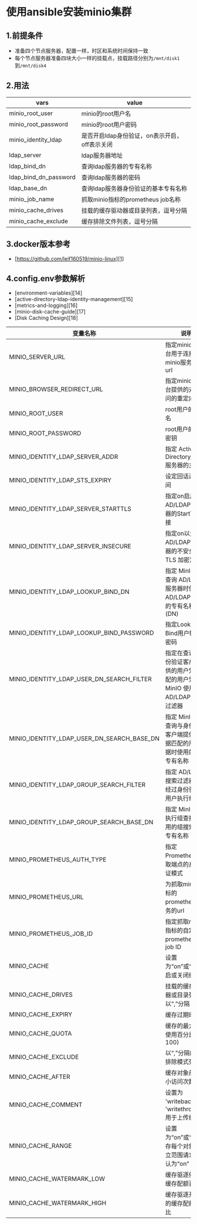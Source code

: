 # 使用ansible安装minio集群

## 1.前提条件
- 准备四个节点服务器，配置一样，时区和系统时间保持一致
- 每个节点服务器准备四块大小一样的挂载点，挂载路径分别为`/mnt/disk1`到`/mnt/disk4`

## 2.用法
|     vars               |                value                              |
|------------------------|---------------------------------------------------|
| minio_root_user        |  minio的root用户名                                |
| minio_root_password    |  minio的root用户密码                              |
| minio_identity_ldap    |  是否开启ldap身份验证，on表示开启，off表示关闭    |
| ldap_server            |  ldap服务器地址                                   |
| ldap_bind_dn           |  查询ldap服务器的专有名称                         |
| ldap_bind_dn_password  |  查询ldap服务器的密码                             |
| ldap_base_dn           |  查询ldap服务器身份验证的基本专有名称             |
| minio_job_name         |  抓取minio指标的prometheus job名称                |
| minio_cache_drives     |  挂载的缓存驱动器或目录列表，逗号分隔             |
| minio_cache_exclude    |  缓存排除文件列表，逗号分隔                       |

## 3.docker版本参考
- [https://github.com/leif160519/minio-linux][1]

## 4.config.env参数解析

- [environment-variables][14]
- [active-directory-ldap-identity-management][15]
- [metrics-and-logging][16]
- [minio-disk-cache-guide][17]
- [Disk Caching Design][18]


| 变量名称 | 说明 |
|----------|------|
| MINIO_SERVER_URL | 指定minio控制台用于连接到minio服务器的url |
| MINIO_BROWSER_REDIRECT_URL | 指定minio控制台提供的对外访问的重定向url |
| MINIO_ROOT_USER | root用户的用户名 |
| MINIO_ROOT_PASSWORD | root用户的访问密钥|
| MINIO_IDENTITY_LDAP_SERVER_ADDR | 指定 Active Directory/LDAP 服务器的主机名 |
| MINIO_IDENTITY_LDAP_STS_EXPIRY | 设定回话过期时间 |
| MINIO_IDENTITY_LDAP_SERVER_STARTTLS | 指定on启用 到 AD/LDAP 服务器的StartTLS连接 |
| MINIO_IDENTITY_LDAP_SERVER_INSECURE | 指定on以允许与 AD/LDAP 服务器的不安全（非 TLS 加密）连接 |
| MINIO_IDENTITY_LDAP_LOOKUP_BIND_DN | 指定 MinIO 在查询 AD/LDAP 服务器时使用的 AD/LDAP 帐户的专有名称 (DN) |
| MINIO_IDENTITY_LDAP_LOOKUP_BIND_PASSWORD | 指定Lookup-Bind用户帐户的密码 |
| MINIO_IDENTITY_LDAP_USER_DN_SEARCH_FILTER | 指定在查询与身份验证客户端提供的用户凭据匹配的用户凭据时 MinIO 使用的 AD/LDAP 搜索过滤器 |
| MINIO_IDENTITY_LDAP_USER_DN_SEARCH_BASE_DN | 指定 MinIO 在查询与身份验证客户端提供的凭据匹配的用户凭据时使用的基本专有名称 (DN) |
| MINIO_IDENTITY_LDAP_GROUP_SEARCH_FILTER | 指定 AD/LDAP 搜索过滤器以对经过身份验证的用户执行组查找 |
| MINIO_IDENTITY_LDAP_GROUP_SEARCH_BASE_DN | 指定 MinIO 在执行组查找时使用的组搜索基础专有名称 |
| MINIO_PROMETHEUS_AUTH_TYPE | 指定 Prometheus抓取端点的身份验证模式 ||
| MINIO_PROMETHEUS_URL | 为抓取minio指标的prometheus服务的url ||
| MINIO_PROMETHEUS_JOB_ID | 指定抓取minio指标的自定义prometheus的job ID ||
| MINIO_CACHE | 设置为“on”或“off”开启或关闭缓存 |
| MINIO_CACHE_DRIVES | 挂载的缓存驱动器或目录列表，以“,”分隔 |
| MINIO_CACHE_EXPIRY | 缓存过期时间 |
| MINIO_CACHE_QUOTA | 缓存的最大允许使用百分比 (0-100) |
| MINIO_CACHE_EXCLUDE | 以“,”分隔的缓存排除模式列表 |
| MINIO_CACHE_AFTER | 缓存对象前的最小访问次数 |
| MINIO_CACHE_COMMENT | 设置为 'writeback' 或 'writethrough' 用于上传缓存 |
| MINIO_CACHE_RANGE | 设置为“on”或“off”缓存每个对象的独立范围请求，默认为“on” |
| MINIO_CACHE_WATERMARK_LOW | 缓存驱逐停止的缓存配额百分比 |
| MINIO_CACHE_WATERMARK_HIGH | 缓存驱逐开始时的缓存配额百分比 |
